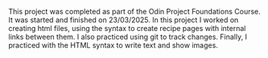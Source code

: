 This project was completed as part of the Odin Project Foundations Course. It was started and finished on 23/03/2025.
In this project I worked on creating html files, using the syntax to create recipe pages with internal links between them.
I also practiced using git to track changes.
Finally, I practiced with the HTML syntax to write text and show images. 